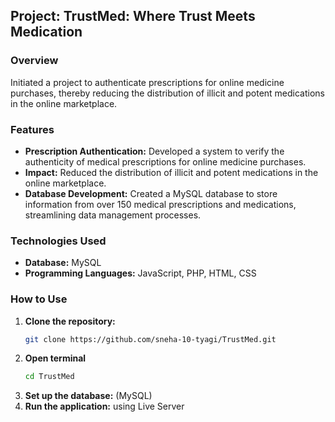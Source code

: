 ## Project: TrustMed: Where Trust Meets Medication

### Overview
Initiated a project to authenticate prescriptions for online medicine purchases, thereby reducing the distribution of illicit and potent medications in the online marketplace.

### Features
- **Prescription Authentication:** Developed a system to verify the authenticity of medical prescriptions for online medicine purchases.
- **Impact:** Reduced the distribution of illicit and potent medications in the online marketplace.
- **Database Development:** Created a MySQL database to store information from over 150 medical prescriptions and medications, streamlining data management processes.

### Technologies Used
- **Database:** MySQL
- **Programming Languages:** JavaScript, PHP, HTML, CSS

### How to Use
1. **Clone the repository:**
   ```bash
   git clone https://github.com/sneha-10-tyagi/TrustMed.git
2. **Open terminal**
   ```bash
   cd TrustMed
3. **Set up the database:** (MySQL)
4. **Run the application:** using Live Server

